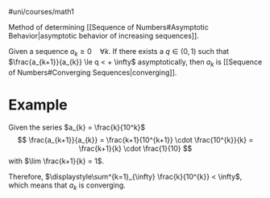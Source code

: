 #uni/courses/math1 

Method of determining [[Sequence of Numbers#Asymptotic Behavior|asymptotic behavior of increasing sequences]].

Given a sequence $a_{k}\ge 0 \quad \forall k$. If there exists a $q \in (0, 1)$ such that $\frac{a_{k+1}}{a_{k}} \le q < + \infty$ asymptotically, then $a_{k}$ is [[Sequence of Numbers#Converging Sequences|converging]].

# Example

Given the series $a_{k} = \frac{k}{10^k}$
$$
\frac{a_{k+1}}{a_{k}} = \frac{k+1}{10^{k+1}} \cdot \frac{10^{k}}{k} = \frac{k+1}{k} \cdot \frac{1}{10}
$$
with $\lim \frac{k+1}{k} = 1$.

Therefore, $\displaystyle\sum^{k=1}_{\infty} \frac{k}{10^{k}} < \infty$, which means that $a_{k}$ is converging.